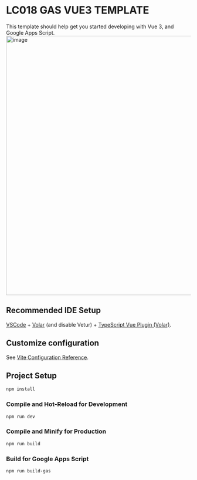 # LC018 GAS VUE3 TEMPLATE

This template should help get you started developing with Vue 3, and Google Apps Script.
[<img width="706" alt="image" src="https://user-images.githubusercontent.com/16481229/190896291-6542f105-9f68-4940-b66c-99cc9287d085.png">](https://script.google.com/macros/s/AKfycbz1YWvxhMUXm8GySOywEKMxsbx7J5nVgPy_ngTcV4dyhOVzOC8ky2QR3Fz93SjjPKtyug/exec)

## Recommended IDE Setup

[VSCode](https://code.visualstudio.com/) + [Volar](https://marketplace.visualstudio.com/items?itemName=Vue.volar) (and disable Vetur) + [TypeScript Vue Plugin (Volar)](https://marketplace.visualstudio.com/items?itemName=Vue.vscode-typescript-vue-plugin).

## Customize configuration

See [Vite Configuration Reference](https://vitejs.dev/config/).

## Project Setup

```sh
npm install
```

### Compile and Hot-Reload for Development

```sh
npm run dev
```

### Compile and Minify for Production

```sh
npm run build
```

### Build for Google Apps Script

```sh
npm run build-gas
```


